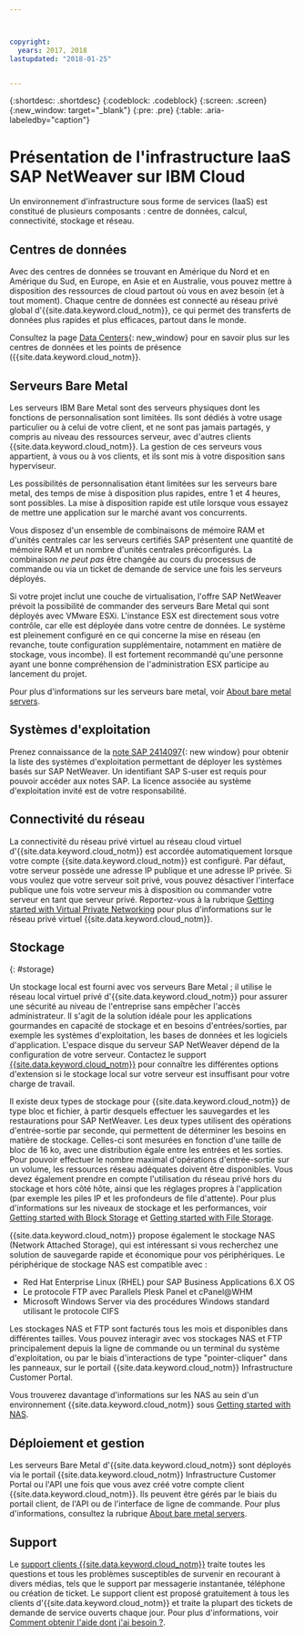 ```yaml
---



copyright:
  years: 2017, 2018
lastupdated: "2018-01-25"


---
```


{:shortdesc: .shortdesc}
{:codeblock: .codeblock}
{:screen: .screen}
{:new_window: target="_blank"}
{:pre: .pre}
{:table: .aria-labeledby="caption"}

# Présentation de l'infrastructure IaaS SAP NetWeaver sur IBM Cloud
Un environnement d'infrastructure sous forme de services (IaaS) est constitué de plusieurs composants : centre de données, calcul, connectivité, stockage et réseau. 

## Centres de données

Avec des centres de données se trouvant en Amérique du Nord et en Amérique du Sud, en Europe, en Asie et en Australie, vous pouvez mettre à disposition des ressources de cloud partout où vous en avez besoin (et à tout moment). Chaque centre de données est connecté au réseau privé global d'{{site.data.keyword.cloud_notm}}, ce qui permet des transferts de données plus rapides et plus efficaces, partout dans le monde.

Consultez la page [Data Centers](https://www.ibm.com/cloud-computing/bluemix/data-centers){: new_window} pour en savoir plus sur les centres de données et les points de présence ({{site.data.keyword.cloud_notm}}.

## Serveurs Bare Metal

Les serveurs IBM Bare Metal sont des serveurs physiques dont les fonctions de personnalisation sont limitées. Ils sont dédiés à votre usage particulier ou à celui de votre client, et ne sont pas jamais partagés, y compris au niveau des ressources serveur, avec d'autres clients {{site.data.keyword.cloud_notm}}. La gestion de ces serveurs vous appartient, à vous ou à vos clients, et ils sont mis à votre disposition sans hyperviseur.

Les possibilités de personnalisation étant limitées sur les serveurs bare metal, des temps de mise à disposition plus rapides, entre 1 et 4 heures, sont possibles. La mise à disposition rapide est utile lorsque vous essayez de mettre une application sur le marché avant vos concurrents.

Vous disposez d'un ensemble de combinaisons de mémoire RAM et d'unités centrales car les serveurs certifiés SAP présentent une quantité de mémoire RAM et un nombre d'unités centrales préconfigurés. La combinaison *ne peut pas* être changée au cours du processus de commande ou via un ticket de demande de service une fois les serveurs déployés.

Si votre projet inclut une couche de virtualisation, l'offre SAP NetWeaver prévoit la possibilité de commander des serveurs Bare Metal qui sont déployés avec VMware ESXi. L'instance ESX est directement sous votre contrôle, car elle est déployée dans votre centre de données. Le système est pleinement configuré en ce qui concerne la mise en réseau (en revanche, toute configuration supplémentaire, notamment en matière de stockage, vous incombe). Il est fortement recommandé qu'une personne ayant une bonne compréhension de l'administration ESX participe au lancement du projet.

Pour plus d'informations sur les serveurs bare metal, voir [About bare metal servers](https://console.bluemix.net/docs/bare-metal/index.html#about-bare-metal-servers). 

## Systèmes d'exploitation

Prenez connaissance de la [note SAP 2414097](https://launchpad.support.sap.com/#/notes/2414097){: new window} pour obtenir la liste des systèmes d'exploitation permettant de déployer les systèmes basés sur SAP NetWeaver. Un identifiant SAP S-user est requis pour pouvoir accéder aux notes SAP. La licence associée au système d'exploitation invité est de votre responsabilité.

## Connectivité du réseau

La connectivité du réseau privé virtuel au réseau cloud virtuel d'{{site.data.keyword.cloud_notm}} est accordée automatiquement lorsque votre compte {{site.data.keyword.cloud_notm}} est configuré. Par défaut, votre serveur possède une adresse IP publique et une adresse IP privée. Si vous voulez que votre serveur soit privé, vous pouvez désactiver l'interface publique une fois votre serveur mis à disposition ou commander votre serveur en tant que serveur privé. Reportez-vous à la rubrique [Getting started with Virtual Private Networking](https://console.bluemix.net/docs/infrastructure/iaas-vpn/getting-started.html#getting-started-with-virtual-private-networking-vpn-) pour plus d'informations sur le réseau privé virtuel {{site.data.keyword.cloud_notm}}.

## Stockage
{: #storage}

Un stockage local est fourni avec vos serveurs Bare Metal ; il utilise le réseau local virtuel privé d'{{site.data.keyword.cloud_notm}} pour assurer une sécurité au niveau de l'entreprise sans empêcher l'accès administrateur. Il s'agit de la solution idéale pour les applications gourmandes en capacité de stockage et en besoins d'entrées/sorties, par exemple les systèmes d'exploitation, les bases de données et les logiciels d'application. L'espace disque du serveur SAP NetWeaver dépend de la configuration de votre serveur. Contactez le support [{{site.data.keyword.cloud_notm}}](https://console.bluemix.net/docs/support/index.html#getting-customer-support) pour connaître les différentes options d'extension si le stockage local sur votre serveur est insuffisant pour votre charge de travail.

Il existe deux types de stockage pour {{site.data.keyword.cloud_notm}} de type bloc et fichier, à partir desquels effectuer les sauvegardes et les restaurations pour SAP NetWeaver. Les deux types utilisent des opérations d'entrée-sortie par seconde, qui permettent de déterminer les besoins en matière de stockage. Celles-ci sont mesurées en fonction d'une taille de bloc de 16 ko, avec une distribution égale entre les entrées et les sorties. Pour pouvoir effectuer le nombre maximal d'opérations d'entrée-sortie sur un volume, les ressources réseau adéquates doivent être disponibles. Vous devez également prendre en compte l'utilisation du réseau privé hors du stockage et hors côté hôte, ainsi que les réglages propres à l'application (par exemple les piles IP et les profondeurs de file d'attente). Pour plus d'informations sur les niveaux de stockage et les performances, voir [Getting started with Block Storage](https://console.bluemix.net/docs/infrastructure/BlockStorage/index.html#getting-started-with-block-storage) et [Getting started with File Storage](https://console.bluemix.net/docs/infrastructure/FileStorage/index.html#getting-started-with-file-storage).

{{site.data.keyword.cloud_notm}} propose également le stockage NAS (Network Attached Storage), qui est intéressant si vous recherchez une solution de sauvegarde rapide et économique pour vos périphériques. Le périphérique de stockage NAS est compatible avec :
  * Red Hat Enterprise Linux (RHEL) pour SAP Business Applications 6.X OS
  * Le protocole FTP avec Parallels Plesk Panel et cPanel@WHM
  * Microsoft Windows Server via des procédures Windows standard utilisant le protocole CIFS
  
Les stockages NAS et FTP sont facturés tous les mois et disponibles dans différentes tailles. Vous pouvez interagir avec vos stockages NAS et FTP principalement depuis la ligne de commande ou un terminal du système d'exploitation, ou par le biais d'interactions de type "pointer-cliquer" dans les panneaux, sur le portail {{site.data.keyword.cloud_notm}} Infrastructure Customer Portal.

Vous trouverez davantage d'informations sur les NAS au sein d'un environnement {{site.data.keyword.cloud_notm}} sous [Getting started with NAS](https://console.bluemix.net/docs/infrastructure/network-attached-storage/index.html#getting-started-with-nas).

## Déploiement et gestion

Les serveurs Bare Metal d'{{site.data.keyword.cloud_notm}} sont déployés via le portail {{site.data.keyword.cloud_notm}} Infrastructure Customer Portal ou l'API une fois que vous avez créé votre compte client {{site.data.keyword.cloud_notm}}. Ils peuvent être gérés par le biais du portail client, de l'API ou de l'interface de ligne de commande. Pour plus d'informations, consultez la rubrique [About bare metal servers](https://console.bluemix.net/docs/bare-metal/index.html#about-bare-metal-servers).

## Support

Le [support clients {{site.data.keyword.cloud_notm}}](https://console.bluemix.net/docs/support/index.html#getting-customer-support) traite toutes les questions et tous les problèmes susceptibles de survenir en recourant à divers médias, tels que le support par messagerie instantanée, téléphone ou création de ticket. Le support client est proposé gratuitement à tous les clients d'{{site.data.keyword.cloud_notm}} et traite la plupart des tickets de demande de service ouverts chaque jour. Pour plus d'informations, voir [Comment obtenir l'aide dont j'ai besoin ?](https://console.bluemix.net./docs/support/index.html#getting-customer-support).
